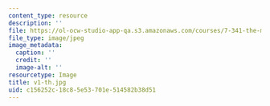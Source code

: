 ```yaml
---
content_type: resource
description: ''
file: https://ol-ocw-studio-app-qa.s3.amazonaws.com/courses/7-341-the-microbiome-and-drug-delivery-cross-species-communication-in-health-and-disease-spring-2018/c156252c18c85e53701e514582b38d51_v1-th.jpg
file_type: image/jpeg
image_metadata:
  caption: ''
  credit: ''
  image-alt: ''
resourcetype: Image
title: v1-th.jpg
uid: c156252c-18c8-5e53-701e-514582b38d51
---
```

